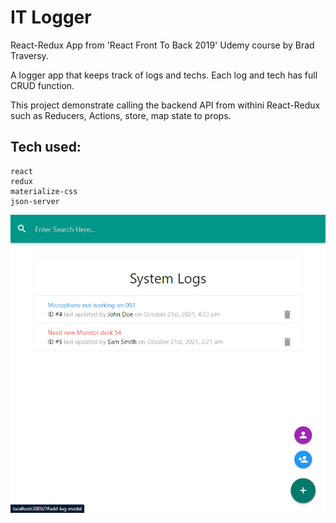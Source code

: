 # IT Logger

React-Redux App from 'React Front To Back 2019' Udemy course by Brad Traversy.

A logger app that keeps track of logs and techs. Each log and tech has full CRUD function.

This project demonstrate calling the backend API from withini React-Redux such as Reducers, Actions, store, map state to props.

## Tech used:

    react
    redux
    materialize-css
    json-server

![alt text](https://raw.githubusercontent.com/junjun107/IT-Logger/master/demo.png)
